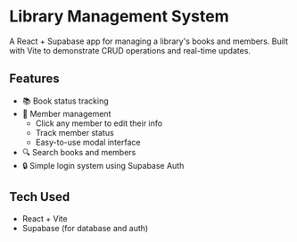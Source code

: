 # Library Management System

A React + Supabase app for managing a library's books and members. Built with Vite to demonstrate CRUD operations and real-time updates.

## Features

- 📚 Book status tracking
- 👥 Member management
  - Click any member to edit their info
  - Track member status
  - Easy-to-use modal interface
- 🔍 Search books and members
- 🔒 Simple login system using Supabase Auth

## Tech Used

- React + Vite
- Supabase (for database and auth)
